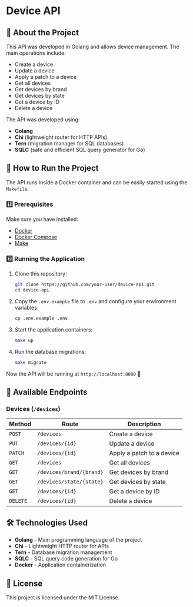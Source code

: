 # Device API

## 📌 About the Project
This API was developed in Golang and allows device management. The main operations include:

- Create a device
- Update a device
- Apply a patch to a device
- Get all devices
- Get devices by brand
- Get devices by state
- Get a device by ID
- Delete a device

The API was developed using:
- **Golang**
- **Chi** (lightweight router for HTTP APIs)
- **Tern** (migration manager for SQL databases)
- **SQLC** (safe and efficient SQL query generator for Go)

## 🚀 How to Run the Project
The API runs inside a Docker container and can be easily started using the `Makefile`.

### 1️⃣ Prerequisites
Make sure you have installed:
- [Docker](https://www.docker.com/)
- [Docker Compose](https://docs.docker.com/compose/)
- [Make](https://www.gnu.org/software/make/)

### 2️⃣ Running the Application
1. Clone this repository:
   ```sh
   git clone https://github.com/your-user/device-api.git
   cd device-api
   ```

2. Copy the `.env.example` file to `.env` and configure your environment variables:
   ```sh
   cp .env.example .env
   ```

3. Start the application containers:
   ```sh
   make up
   ```

4. Run the database migrations:
   ```sh
   make migrate
   ```

Now the API will be running at `http://localhost:8000` 🚀

## 📜 Available Endpoints
### Devices (`/devices`)
| Method  | Route                     | Description |
|---------|--------------------------|-------------|
| `POST`  | `/devices`               | Create a device |
| `PUT`   | `/devices/{id}`          | Update a device |
| `PATCH` | `/devices/{id}`          | Apply a patch to a device |
| `GET`   | `/devices`               | Get all devices |
| `GET`   | `/devices/brand/{brand}` | Get devices by brand |
| `GET`   | `/devices/state/{state}` | Get devices by state |
| `GET`   | `/devices/{id}`          | Get a device by ID |
| `DELETE`| `/devices/{id}`          | Delete a device |

## 🛠 Technologies Used
- **Golang** - Main programming language of the project
- **Chi** - Lightweight HTTP router for APIs
- **Tern** - Database migration management
- **SQLC** - SQL query code generation for Go
- **Docker** - Application containerization

## 📄 License
This project is licensed under the MIT License.